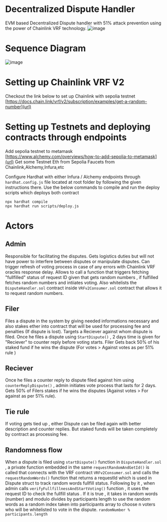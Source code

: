 # Decentralized Dispute Handler
 EVM based Decentralized Dispute handler with 51% attack prevention using the power of Chainlink VRF technology.
![image](https://github.com/SabariGanesh-K/Decentralized-Dispute-Handler/assets/64348740/9f963347-e77d-437e-952b-23575061b11c)


# Sequence Diagram
![image](https://github.com/SabariGanesh-K/Decentralized-Dispute-Handler/assets/64348740/4f8dbf8d-d05c-4d19-b3f2-c38dd183eb67)



# Setting up Chainlink VRF V2

Checkout the link below to set up Chainlink with sepolia testnet
[https://docs.chain.link/vrf/v2/subscription/examples/get-a-random-number](url)

# Setting up Testnets and deploying contracts through endpoints

Add sepolia testnet to metamask
[https://www.alchemy.com/overviews/how-to-add-sepolia-to-metamask](url)
Get some Testnet Eth from Sepolia Faucets from Chainlink,Alchemy,Infura,etc

Configure Hardhat with either Infura / Alchemy endpoints through ``` hardhat.config.js ``` file located at root folder by following the given instructions there.
Use the below commands to compile and run the deploy scripts which deploys both contract
```shell
npx hardhat compile
npx hardhat run scripts/deploy.js
```

# Actors

## Admin
Responsible for facilitating the disputes. Gets logistics duties but will not have power to interfere between disputes or manipulate disputes. Can trigger refresh of voting process in case of any errors with Chainlink VRF oracles response delay. Allows to call a function that triggers fetching "fullfilled" status of request ID given that gets random numbers , if fulfilled fetches random numbers and intiiates voting. Also whitelists the ```DisputeHandler.sol``` contract inside ```VRFv2Consumer.sol``` contract that allows it to request random numbers.

## Filer
Files a dispute in the system by giving needed informations necessary and also stakes ether into contract that will be used for processing fee and penalties (If dispute is lost). Targets a Reciever against whom dispute is filed. Once he files a dispute using ```StartDispute()``` , 2 days time is given for "Reciever" to counter reply before voting starts. Filer Gets back 50% of his staked fund if he wins the dispute (For votes > Against votes as per 51% rule )

## Reciever
Once he files a counter reply to dispute filed against him using ```counterReplyDispute()``` , admin initiates vote process that lasts for 2 days. Gets 50% of Filers stakes if he wins the disputes (Against votes > For against as per 51% rule).

## Tie rule
If voting gets tied up , either Dispute can be filed again with better description and counter replies. But staked funds will be taken completely by contract as processing fee.

## Randomness flow
When a dispute is filed using ```startDispute()``` function in ```DisputeHandler.sol ``` , a private function embedded in the same ```requestRandomAndGetId()``` is called that connects with the VRF contract ```VRFv2Consumer.sol``` and calls the ```requestRandomWords()``` function that returns a requestId which is used in Dispute struct  to track random words fullfill status.
Following by it , when admin calls ```verifyFullfillnessAndStartVoting()``` function , it uses the request ID to check the fullfill status . If it is true , it takes in random words (number) and modulo divides by participants length to use the random words as a random index taken into participants array to choose n voters who will be whitelisted to vote in the dispute.
``` randomNumber % participants.length ```



